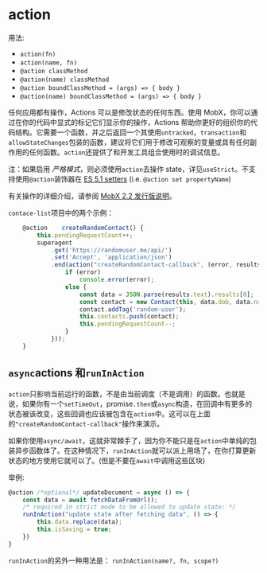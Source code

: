 # action

用法:

* `action(fn)`
* `action(name, fn)`
* `@action classMethod`
* `@action(name) classMethod`
* `@action boundClassMethod = (args) => { body }`
* `@action(name) boundClassMethod = (args) => { body }`

任何应用都有操作，Actions 可以是修改状态的任何东西。使用 MobX，你可以通过在你的代码中显式的标记它们显示你的操作，Actions 帮助你更好的组织你的代码结构。它需要一个函数，并之后返回一个其使用`untracked`，`transaction`和`allowStateChanges`包装的函数，建议将它们用于修改可观察的变量或具有任何副作用的任何函数。`action`还提供了和开发工具组合使用时的调试信息。

注：如果启用 _严格模式_，则必须使用`action`去操作 state，详见`useStrict`。不支持使用`@action`装饰器在 [ES 5.1 setters](http://www.ecma-international.org/ecma-262/5.1/#sec-11.1.5) \(i.e. `@action set propertyName`\)

有关操作的详细介绍，请参阅 [MobX 2.2 发行版说明](https://medium.com/p/45cdc73c7c8d/)。

`contace-list`项目中的两个示例：

```javascript
    @action    createRandomContact() {
        this.pendingRequestCount++;
        superagent
            .get('https://randomuser.me/api/')
            .set('Accept', 'application/json')
            .end(action("createRandomContact-callback", (error, results) => {
                if (error)
                    console.error(error);
                else {
                    const data = JSON.parse(results.text).results[0];
                    const contact = new Contact(this, data.dob, data.name, data.login.username, data.picture)
                    contact.addTag('random-user');
                    this.contacts.push(contact);
                    this.pendingRequestCount--;
                }
            }));
    }
```

## `async`actions 和`runInAction`

`action`只影响当前运行的函数，不是由当前调度（不是调用）的函数。也就是说，如果你有一个`setTimeOut`，promise`.then`或`async`构造，在回调中有更多的状态被该改变，这些回调也应该被包含在`action`中。这可以在上面的`"createRandomContact-callback"`操作来演示。

如果你使用`async/await`，这就非常棘手了，因为你不能只是在`action`中单纯的包装异步函数体了。在这种情况下，`runInAction`就可以派上用场了，在你打算更新状态的地方使用它就可以了。(但是不要在`await`中调用这些区块)

举例:

```javascript
@action /*optional*/ updateDocument = async () => {
    const data = await fetchDataFromUrl();
    /* required in strict mode to be allowed to update state: */
    runInAction("update state after fetching data", () => {
        this.data.replace(data);
        this.isSaving = true;
    })
}
```

`runInAction`的另外一种用法是： `runInAction(name?, fn, scope?)`

